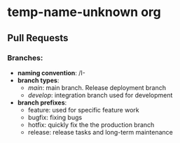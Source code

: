 # temp-name-unknown org

## Pull Requests

### Branches:
 - **naming convention**: <branch-prefix>/I-<project issue id>
 - **branch types**:
    - *main*: main branch. Release deployment branch 
    - *develop*: integration branch used for development
 - **branch prefixes**:
    - feature: used for specific feature work 
    - bugfix: fixing bugs
    - hotfix: quickly fix the the production branch
    - release: release tasks and long-term maintenance
